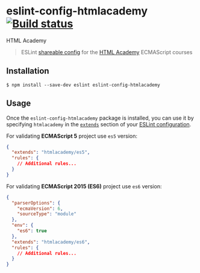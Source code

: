 # eslint-config-htmlacademy [![Build status][travis-image]][travis-url]
HTML Academy
> ESLint [shareable config](http://eslint.org/docs/developer-guide/shareable-configs.html) for the [HTML Academy](http://htmlacademy.org) ECMAScript courses


## Installation

```
$ npm install --save-dev eslint eslint-config-htmlacademy
```


## Usage

Once the `eslint-config-htmlacademy` package is installed, you can use it by specifying `htmlacademy` in the [`extends`](http://eslint.org/docs/user-guide/configuring#extending-configuration-files) section of your [ESLint configuration](http://eslint.org/docs/user-guide/configuring).

For validating **ECMAScript 5** project use `es5` version:

```json
{
  "extends": "htmlacademy/es5",
  "rules": {
    // Additional rules...
  }
}
```

For validating **ECMAScript 2015 (ES6)** project use `es6` version:

```json
{
  "parserOptions": {
    "ecmaVersion": 6,
    "sourceType": "module"
  },
  "env": {
    "es6": true
  },
  "extends": "htmlacademy/es6",
  "rules": {
    // Additional rules...
  }
}
```
[travis-image]: https://travis-ci.org/htmlacademy/eslint-config-htmlacademy.svg?branch=master
[travis-url]: https://travis-ci.org/htmlacademy/eslint-config-htmlacademy